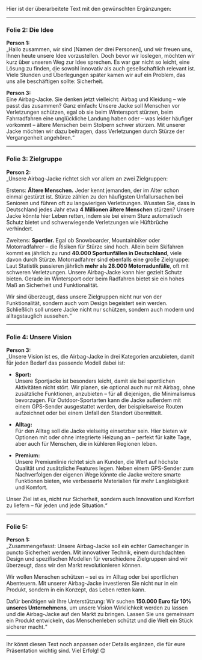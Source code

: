 Hier ist der überarbeitete Text mit den gewünschten Ergänzungen:  

---

### **Folie 2: Die Idee**  
**Person 1:**  
„Hallo zusammen, wir sind [Namen der drei Personen], und wir freuen uns, Ihnen heute unsere Idee vorzustellen. Doch bevor wir loslegen, möchten wir kurz über unseren Weg zur Idee sprechen. Es war gar nicht so leicht, eine Lösung zu finden, die sowohl innovativ als auch gesellschaftlich relevant ist. Viele Stunden und Überlegungen später kamen wir auf ein Problem, das uns alle beschäftigen sollte: Sicherheit.  

**Person 3:**  
Eine Airbag-Jacke. Sie denken jetzt vielleicht: Airbag und Kleidung – wie passt das zusammen? Ganz einfach: Unsere Jacke soll Menschen vor Verletzungen schützen, egal ob sie beim Wintersport stürzen, beim Fahrradfahren eine unglückliche Landung haben oder – was leider häufiger vorkommt – ältere Menschen beim Stolpern schwer stürzen. Mit unserer Jacke möchten wir dazu beitragen, dass Verletzungen durch Stürze der Vergangenheit angehören.“  

---

### **Folie 3: Zielgruppe**  
**Person 2:**  
„Unsere Airbag-Jacke richtet sich vor allem an zwei Zielgruppen:  

Erstens: **Ältere Menschen.** Jeder kennt jemanden, der im Alter schon einmal gestürzt ist. Stürze zählen zu den häufigsten Unfallursachen bei Senioren und führen oft zu langwierigen Verletzungen. Wussten Sie, dass in Deutschland jedes Jahr etwa **4 Millionen ältere Menschen** stürzen? Unsere Jacke könnte hier Leben retten, indem sie bei einem Sturz automatisch Schutz bietet und schwerwiegende Verletzungen wie Hüftbrüche verhindert.  

Zweitens: **Sportler.** Egal ob Snowboarder, Mountainbiker oder Motorradfahrer – die Risiken für Stürze sind hoch. Allein beim Skifahren kommt es jährlich zu rund **40.000 Sportunfällen in Deutschland**, viele davon durch Stürze. Motorradfahrer sind ebenfalls eine große Zielgruppe: Laut Statistik passieren jährlich **mehr als 28.000 Motorradunfälle**, oft mit schweren Verletzungen. Unsere Airbag-Jacke kann hier gezielt Schutz bieten. Gerade im Wintersport oder beim Radfahren bietet sie ein hohes Maß an Sicherheit und Funktionalität.  

Wir sind überzeugt, dass unsere Zielgruppen nicht nur von der Funktionalität, sondern auch vom Design begeistert sein werden. Schließlich soll unsere Jacke nicht nur schützen, sondern auch modern und alltagstauglich aussehen.“  

---

### **Folie 4: Unsere Vision**  
**Person 3:**  
„Unsere Vision ist es, die Airbag-Jacke in drei Kategorien anzubieten, damit für jeden Bedarf das passende Modell dabei ist:  

- **Sport:**  
  Unsere Sportjacke ist besonders leicht, damit sie bei sportlichen Aktivitäten nicht stört. Wir planen, sie optional auch nur mit Airbag, ohne zusätzliche Funktionen, anzubieten – für all diejenigen, die Minimalismus bevorzugen. Für Outdoor-Sportarten kann die Jacke außerdem mit einem GPS-Sender ausgestattet werden, der beispielsweise Routen aufzeichnet oder bei einem Unfall den Standort übermittelt.  

- **Alltag:**  
  Für den Alltag soll die Jacke vielseitig einsetzbar sein. Hier bieten wir Optionen mit oder ohne integrierte Heizung an – perfekt für kalte Tage, aber auch für Menschen, die in kühleren Regionen leben.  

- **Premium:**  
  Unsere Premiumlinie richtet sich an Kunden, die Wert auf höchste Qualität und zusätzliche Features legen. Neben einem GPS-Sender zum Nachverfolgen der eigenen Wege könnte die Jacke weitere smarte Funktionen bieten, wie verbesserte Materialien für mehr Langlebigkeit und Komfort.  

Unser Ziel ist es, nicht nur Sicherheit, sondern auch Innovation und Komfort zu liefern – für jeden und jede Situation.“  

---

### **Folie 5:**  
**Person 1:**  
„Zusammengefasst: Unsere Airbag-Jacke soll ein echter Gamechanger in puncto Sicherheit werden. Mit innovativer Technik, einem durchdachten Design und spezifischen Modellen für verschiedene Zielgruppen sind wir überzeugt, dass wir den Markt revolutionieren können.  

Wir wollen Menschen schützen – sei es im Alltag oder bei sportlichen Abenteuern. Mit unserer Airbag-Jacke investieren Sie nicht nur in ein Produkt, sondern in ein Konzept, das Leben retten kann.  

Dafür benötigen wir Ihre Unterstützung: Wir suchen **150.000 Euro für 10% unseres Unternehmens**, um unsere Vision Wirklichkeit werden zu lassen und die Airbag-Jacke auf den Markt zu bringen. Lassen Sie uns gemeinsam ein Produkt entwickeln, das Menschenleben schützt und die Welt ein Stück sicherer macht.“  

---

Ihr könnt diesen Text noch anpassen oder Details ergänzen, die für eure Präsentation wichtig sind. Viel Erfolg! 😊
